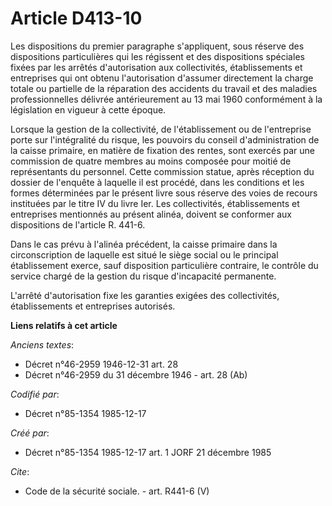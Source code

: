 # Article D413-10

Les dispositions du premier paragraphe s'appliquent, sous réserve des dispositions particulières qui les régissent et des
dispositions spéciales fixées par les arrêtés d'autorisation aux collectivités, établissements et entreprises qui ont obtenu
l'autorisation d'assumer directement la charge totale ou partielle de la réparation des accidents du travail et des maladies
professionnelles délivrée antérieurement au 13 mai 1960 conformément à la législation en vigueur à cette époque. 

Lorsque la gestion de la collectivité, de l'établissement ou de l'entreprise porte sur l'intégralité du risque, les pouvoirs
du conseil d'administration de la caisse primaire, en matière de fixation des rentes, sont exercés par une commission de
quatre membres au moins composée pour moitié de représentants du personnel. Cette commission statue, après réception du
dossier de l'enquête à laquelle il est procédé, dans les conditions et les formes déterminées par le présent livre sous
réserve des voies de recours instituées par le titre IV du livre Ier. Les collectivités, établissements et entreprises
mentionnés au présent alinéa, doivent se conformer aux dispositions de l'article R. 441-6. 

Dans le cas prévu à l'alinéa précédent, la caisse primaire dans la circonscription de laquelle est situé le siège social ou
le principal établissement exerce, sauf disposition particulière contraire, le contrôle du service chargé de la gestion du
risque d'incapacité permanente. 

L'arrêté d'autorisation fixe les garanties exigées des collectivités, établissements et entreprises autorisés.

**Liens relatifs à cet article**

_Anciens textes_:

  - Décret n°46-2959 1946-12-31 art. 28
  - Décret n°46-2959 du 31 décembre 1946 - art. 28 (Ab)

_Codifié par_:

  - Décret n°85-1354 1985-12-17

_Créé par_:

  - Décret n°85-1354 1985-12-17 art. 1 JORF 21 décembre 1985

_Cite_:

  - Code de la sécurité sociale. - art. R441-6 (V)
